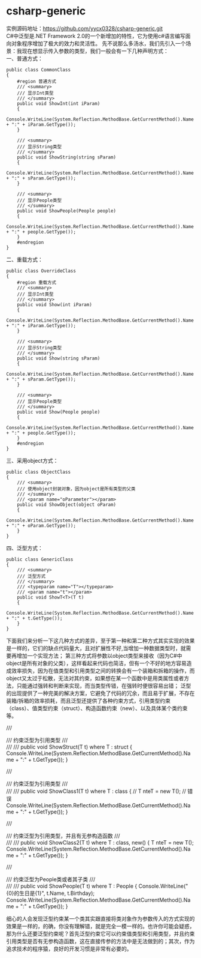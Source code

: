 # csharp-generic
实例源码地址：https://github.com/yycx0328/csharp-generic.git<br />
C#中泛型是.NET Framework 2.0的一个新增加的特性，它为使用c#语言编写面向对象程序增加了极大的效力和灵活性。
先不说那么多汤水，我们先引入一个场景：我现在想显示传入参数的类型，我们一般会有一下几种声明方式：<br />
一、普通方式：<br />

    public class CommonClass
    {
        #region 普通方式
        /// <summary>
        /// 显示Int类型
        /// </summary>
        public void ShowInt(int iParam)
        {
            Console.WriteLine(System.Reflection.MethodBase.GetCurrentMethod().Name + ":" + iParam.GetType());
        }

        /// <summary>
        /// 显示String类型
        /// </summary>
        public void ShowString(string sParam)
        {
            Console.WriteLine(System.Reflection.MethodBase.GetCurrentMethod().Name + ":" + sParam.GetType());
        }

        /// <summary>
        /// 显示People类型
        /// </summary>
        public void ShowPeople(People people)
        {
            Console.WriteLine(System.Reflection.MethodBase.GetCurrentMethod().Name + ":" + people.GetType());
        }
        #endregion
    }

二、重载方式：<br />

    public class OverrideClass
    {
        #region 重载方式
        /// <summary>
        /// 显示Int类型
        /// </summary>
        public void Show(int iParam)
        {
            Console.WriteLine(System.Reflection.MethodBase.GetCurrentMethod().Name + ":" + iParam.GetType());
        }

        /// <summary>
        /// 显示String类型
        /// </summary>
        public void Show(string sParam)
        {
            Console.WriteLine(System.Reflection.MethodBase.GetCurrentMethod().Name + ":" + sParam.GetType());
        }

        /// <summary>
        /// 显示People类型
        /// </summary>
        public void Show(People people)
        {
            Console.WriteLine(System.Reflection.MethodBase.GetCurrentMethod().Name + ":" + people.GetType());
        }
        #endregion
    }

三、采用object方式：<br />

    public class ObjectClass
    {
        /// <summary>
        /// 使用object封装对象，因为object是所有类型的父类
        /// </summary>
        /// <param name="oParameter"></param>
        public void ShowObject(object oParam)
        {
            Console.WriteLine(System.Reflection.MethodBase.GetCurrentMethod().Name + ":" + oParam.GetType());
        }
    }

四、泛型方式：<br />

    public class GenericClass
    {
        /// <summary>
        /// 泛型方式
        /// </summary>
        /// <typeparam name="T"></typeparam>
        /// <param name="t"></param>
        public void ShowT<T>(T t)
        {
            Console.WriteLine(System.Reflection.MethodBase.GetCurrentMethod().Name + ":" + t.GetType());
        }
    }

下面我们来分析一下这几种方式的差异，至于第一种和第二种方式其实实现的效果是一样的，它们的缺点代码量大，且对扩展性不好,当增加一种数据类型时，就需要再增加一个实现方法；
第三种方式将参数以object类型来接收（因为C#中object是所有对象的父类），这样看起来代码也简洁，但有一个不好的地方容易造成效率损失，因为在值类型和引用类型之间的转换会有一个装箱和拆箱的操作，而object又太过于松散，无法对其约束，如果想在某一个函数中是用类属性或者方法，只能通过强转和判断来实现，而当类型传错，在强转时便很容易出错；
泛型的出现提供了一种完美的解决方案，它避免了代码的冗余，而且易于扩展，不存在装箱/拆箱的效率损耗，而且泛型还提供了各种约束方式，引用类型约束（class）、值类型约束（struct）、构造函数约束（new）、以及具体某个类约束等。<br />

  /// <summary>
  /// 约束泛型为引用类型
  /// </summary>
  /// <typeparam name="T"></typeparam>
  /// <param name="t"></param>
  public void ShowStruct<T>(T t) where T : struct
  {
      Console.WriteLine(System.Reflection.MethodBase.GetCurrentMethod().Name + ":" + t.GetType());
  }

  /// <summary>
  /// 约束泛型为引用类型
  /// </summary>
  /// <typeparam name="T"></typeparam>
  /// <param name="t"></param>
  public void ShowClass1<T>(T t) where T : class
  {
      // T nteT = new T(); // 错误
      Console.WriteLine(System.Reflection.MethodBase.GetCurrentMethod().Name + ":" + t.GetType());
  }

  /// <summary>
  /// 约束泛型为引用类型，并且有无参构造函数
  /// </summary>
  /// <typeparam name="T"></typeparam>
  /// <param name="t"></param>
  public void ShowClass2<T>(T t) where T : class, new()
  {
      T nteT = new T();
      Console.WriteLine(System.Reflection.MethodBase.GetCurrentMethod().Name + ":" + t.GetType());
  }

  /// <summary>
  /// 约束泛型为People类或者其子类
  /// </summary>
  /// <typeparam name="T"></typeparam>
  /// <param name="t"></param>
  public void ShowPeople<T>(T t) where T : People
  {
      Console.WriteLine("{0}的生日是{1}", t.Name, t.Birthday);
      Console.WriteLine(System.Reflection.MethodBase.GetCurrentMethod().Name + ":" + t.GetType());
  }

细心的人会发现泛型约束某一个类其实跟直接将类对象作为参数传入的方式实现的效果是一样的，的确，你没有理解错，就是完全一模一样的。也许你可能会疑惑，那为什么还要泛型约束呢？首先泛型约束它可以约束值类型和引用类型，并且约束引用类型是否有无参构造函数，这在直接传参的方法中是无法做到的；其次，作为追求技术的程序猿，良好的开发习惯是非常有必要的。
